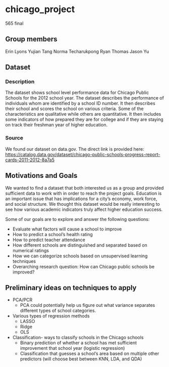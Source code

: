 # chicago_project
565 final

## Group members 
Erin Lyons
Yujian Tang
Norma Techarukpong
Ryan Thomas
Jason Yu

## Dataset
### Description
The dataset shows school level performance data for Chicago Public Schools for the 2012 school year. The dataset describes the performance of individuals whom are identified by a school ID number. It then describes their school and scores the school on various criteria. Some of the characteristics are qualitative while others are quantitative. It then includes some indicators of how prepared they are for college and if they are staying on track their freshman year of higher education. 

### Source
We found our dataset on data.gov. The direct link is provided here: https://catalog.data.gov/dataset/chicago-public-schools-progress-report-cards-2011-2012-8a7a5 

## Motivations and Goals
We wanted to find a dataset that both interested us as a group and provided sufficient data to work with in order to reach the project goals. Education is an important issue that has implications for a city’s economy, work force, and social structure. We thought this dataset would be really interesting to see how various academic indicators truly affect higher education success. 

Some of our goals are to explore and answer the following questions: 
* Evaluate what factors will cause a school to improve
* How to predict a school’s health rating
* How to predict teacher attendance
* How different schools are distinguished and separated based on numerical ratings 
* How we can categorize schools based on unsupervised learning techniques
* Overarching research question: How can Chicago public schools be improved?

## Preliminary ideas on techniques to apply
* PCA/PCR
   * PCA could potentially help us figure out what variance separates different types of school categories.
* Various types of regression methods
   * LASSO
   * Ridge
   * OLS
* Classification- ways to classify schools in the Chicago schools
   * Binary prediction of whether a school has met sufficient improvement that school year (logistic regression)
   * Classification that guesses a school’s area based on multiple other predictors (will choose best between KNN, LDA, and QDA)

